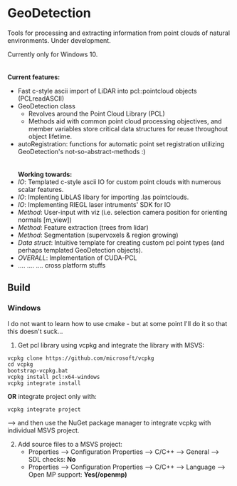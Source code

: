 # GeoDetection
Tools for processing and extracting information from point clouds of natural environments. Under development. 

Currently only for Windows 10. 
\
\
\
**Current features:**
- Fast c-style ascii import of LiDAR into pcl::pointcloud objects (PCLreadASCII)
- GeoDetection class 
  - Revolves around the Point Cloud Library (PCL)
  - Methods aid with common point cloud processing objectives, and member variables store critical data structures for reuse throughout object lifetime.
- autoRegistration: functions for automatic point set registration utilizing GeoDetection's not-so-abstract-methods :)
\
\
\
**Working towards:**
-  _IO_: Templated c-style ascii IO for custom point clouds with numerous scalar features.
-  _IO_: Implenting LibLAS libary for importing .las pointclouds.
-  _IO_: Implementing RIEGL laser intruments' SDK for IO
-  _Method_: User-input with viz (i.e. selection camera position for orienting normals [m_view])
-  _Method_: Feature extraction (trees from lidar)
-  _Method_: Segmentation (supervoxels & region growing)
-  _Data struct_: Intuitive template for creating custom pcl point types (and perhaps templated GeoDetection objects).
-  _OVERALL_: Implementation of CUDA-PCL
-  .... .... .... cross platform stuffs


## Build
### Windows
I do not want to learn how to use cmake - but at some point I'll do it so that this doesn't suck...

1. Get pcl library using vcpkg and integrate the library with MSVS:
```
vcpkg clone https://github.com/microsoft/vcpkg
cd vcpkg
bootstrap-vcpkg.bat
vcpkg install pcl:x64-windows
vcpkg integrate install
```
**OR** integrate project only with:
```
vcpkg integrate project
```
   --> and then use the NuGet package manager to integrate vcpkg with individual MSVS project. 

2. Add source files to a MSVS project:
   - Properties --> Configuration Properties --> C/C++ --> General --> SDL checks: **No**
   - Properties --> Configuration Properties --> C/C++ --> Language --> Open MP support: **Yes(/openmp)**


